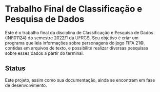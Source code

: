 # Trabalho Final de Classificação e Pesquisa de Dados

Este é o trabalho final da disciplina de Classificação e Pesquisa de Dados (INF01124) do semestre 2022/1 da UFRGS. Seu objetivo é criar um programa que leia informações sobre personagens do jogo FIFA 21©, contidas em arquivos de texto, e possibilite realizar diversas pesquisas sobre esses dados a partir do terminal.

## Status

Este projeto, assim como sua documentação, ainda se encontram em fase de desenvolvimento.
